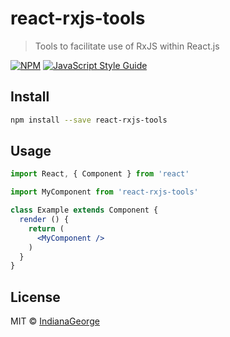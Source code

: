 # react-rxjs-tools

> Tools to facilitate use of RxJS within React.js

[![NPM](https://img.shields.io/npm/v/react-rxjs-tools.svg)](https://www.npmjs.com/package/react-rxjs-tools) [![JavaScript Style Guide](https://img.shields.io/badge/code_style-standard-brightgreen.svg)](https://standardjs.com)

## Install

```bash
npm install --save react-rxjs-tools
```

## Usage

```jsx
import React, { Component } from 'react'

import MyComponent from 'react-rxjs-tools'

class Example extends Component {
  render () {
    return (
      <MyComponent />
    )
  }
}
```

## License

MIT © [IndianaGeorge](https://github.com/IndianaGeorge)
